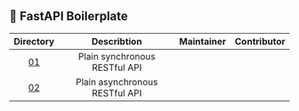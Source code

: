 ## :rocket: FastAPI Boilerplate


|Directory|Describtion|Maintainer|Contributor|
|:-------:|:--------:|:---------:|:---------:|
|[01](./01/README.md)|Plain synchronous RESTful API|||
|[02](./02/README.md)|Plain asynchronous RESTful API|||